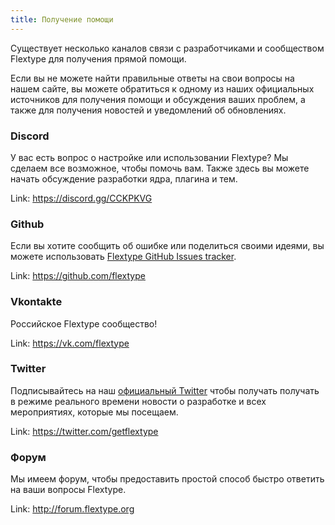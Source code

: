 ```yaml
---
title: Получение помощи
---
```

Существует несколько каналов связи с разработчиками и сообществом Flextype для получения прямой помощи.

Если вы не можете найти правильные ответы на свои вопросы на нашем сайте, вы можете обратиться к одному из наших официальных источников для получения помощи и обсуждения ваших проблем, а также для получения новостей и уведомлений об обновлениях.

### Discord

У вас есть вопрос о настройке или использовании Flextype? Мы сделаем все возможное, чтобы помочь вам. Также здесь вы можете начать обсуждение разработки ядра, плагина и тем.

Link: <https://discord.gg/CCKPKVG>

### Github

Если вы хотите сообщить об ошибке или поделиться своими идеями, вы можете использовать [Flextype GitHub Issues tracker](https://github.com/flextype/flextype/issues).

Link: <https://github.com/flextype>

### Vkontakte

Российское Flextype сообщество!

Link: <https://vk.com/flextype>

### Twitter

Подписывайтесь на наш [официальный Twitter](https://twitter.com/getflextype) чтобы получать получать в режиме реального времени новости о разработке и всех мероприятиях, которые мы посещаем.

Link: <https://twitter.com/getflextype>

### Форум

Мы имеем форум, чтобы предоставить простой способ быстро ответить на ваши вопросы Flextype.

Link: <http://forum.flextype.org>